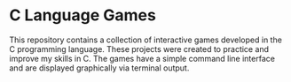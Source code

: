# C Language Games

This repository contains a collection of interactive games developed in the C programming language. These projects were created to practice and improve my skills in C. The games have a simple command line interface and are displayed graphically via terminal output.
